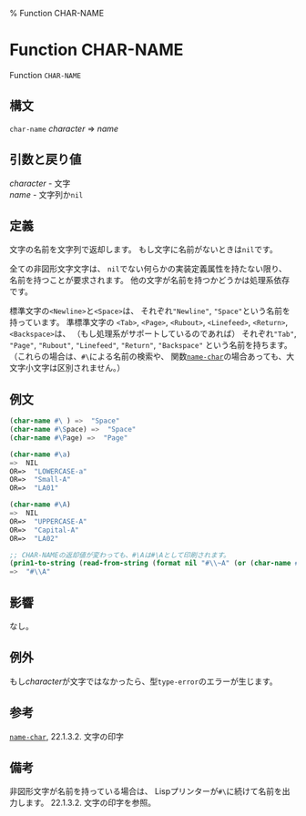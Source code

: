 % Function CHAR-NAME

# Function CHAR-NAME


Function `CHAR-NAME`


## 構文

`char-name` *character* => *name*


## 引数と戻り値

*character* - 文字  
*name* - 文字列か`nil`


## 定義

文字の名前を文字列で返却します。
もし文字に名前がないときは`nil`です。

全ての非図形文字文字は、
`nil`でない何らかの実装定義属性を持たない限り、
名前を持つことが要求されます。
他の文字が名前を持つかどうかは処理系依存です。

標準文字の`<Newline>`と`<Space>`は、
それぞれ`"Newline"`, `"Space"`という名前を持っています。
準標準文字の
`<Tab>`, `<Page>`, `<Rubout>`, `<Linefeed>`, `<Return>`, `<Backspace>`は、
（もし処理系がサポートしているのであれば）
それぞれ`"Tab"`, `"Page"`, `"Rubout"`, `"Linefeed"`, `"Return"`, `"Backspace"`
という名前を持ちます。
（これらの場合は、`#\`による名前の検索や、
関数[`name-char`](13.2.name-char.html)の場合あっても、大文字小文字は区別されません。）


## 例文

```lisp
(char-name #\ ) =>  "Space"
(char-name #\Space) =>  "Space"
(char-name #\Page) =>  "Page"

(char-name #\a)
=>  NIL
OR=>  "LOWERCASE-a"
OR=>  "Small-A"
OR=>  "LA01"

(char-name #\A)
=>  NIL
OR=>  "UPPERCASE-A"
OR=>  "Capital-A"
OR=>  "LA02"

;; CHAR-NAMEの返却値が変わっても、#\Aは#\Aとして印刷されます。
(prin1-to-string (read-from-string (format nil "#\\~A" (or (char-name #\A) "A"))))
=>  "#\\A"
```


## 影響

なし。


## 例外

もし*character*が文字ではなかったら、型`type-error`のエラーが生じます。


## 参考

[`name-char`](13.2.name-char.html), 22.1.3.2. 文字の印字


## 備考

非図形文字が名前を持っている場合は、
Lispプリンターが`#\`に続けて名前を出力します。
22.1.3.2. 文字の印字を参照。

